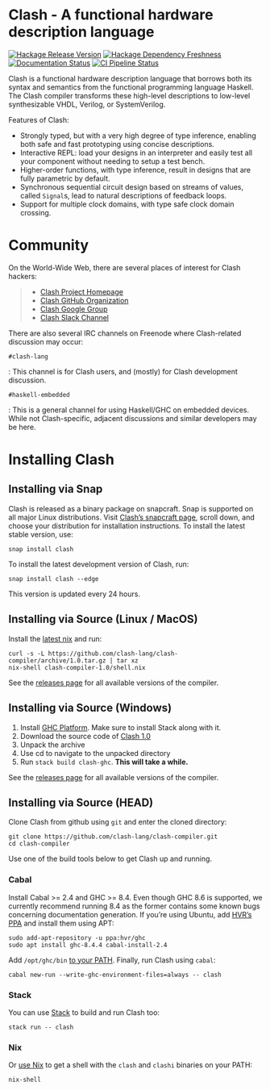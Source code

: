 Clash - A functional hardware description language
==================================================

[![Hackage Release Version](https://img.shields.io/hackage/v/clash-ghc.svg)](https://hackage.haskell.org/package/clash-ghc)
[![Hackage Dependency Freshness](https://img.shields.io/hackage-deps/v/clash-ghc.svg?style=flat)](https://packdeps.haskellers.com/feed?needle=exact%3Aclash-ghc)
[![Documentation Status](https://readthedocs.org/projects/clash-lang/badge/?version=latest)](https://clash-lang.readthedocs.io/en/latest/?badge=latest)
[![CI Pipeline Status](https://gitlab.com/clash-lang/clash-compiler/badges/master/pipeline.svg)](https://gitlab.com/clash-lang/clash-compiler/commits/master)

Clash is a functional hardware description language that borrows both
its syntax and semantics from the functional programming language
Haskell. The Clash compiler transforms these high-level descriptions to
low-level synthesizable VHDL, Verilog, or SystemVerilog.

Features of Clash:

-   Strongly typed, but with a very high degree of type inference,
    enabling both safe and fast prototyping using concise descriptions.
-   Interactive REPL: load your designs in an interpreter and easily
    test all your component without needing to setup a test bench.
-   Higher-order functions, with type inference, result in designs that
    are fully parametric by default.
-   Synchronous sequential circuit design based on streams of values,
    called `Signal`s, lead to natural descriptions of feedback loops.
-   Support for multiple clock domains, with type safe clock domain
    crossing.

Community
=========

On the World-Wide Web, there are several places of interest for Clash
hackers:

> -   [Clash Project Homepage](http://clash-lang.org)
> -   [Clash GitHub Organization](https://github.com/clash-lang)
> -   [Clash Google
>     Group](https://groups.google.com/group/clash-language)
> -   [Clash Slack
>     Channel](https://functionalprogramming.slack.com/archives/CPGMJFF50)

There are also several IRC channels on Freenode where Clash-related
discussion may occur:

`#clash-lang`

:   This channel is for Clash users, and (mostly) for Clash development
    discussion.

`#haskell-embedded`

:   This is a general channel for using Haskell/GHC on embedded devices.
    While not Clash-specific, adjacent discussions and similar
    developers may be here.

Installing Clash
================

Installing via Snap
-------------------

Clash is released as a binary package on snapcraft. Snap is supported on
all major Linux distributions. Visit [Clash’s snapcraft
page](https://snapcraft.io/clash), scroll down, and choose your
distribution for installation instructions. To install the latest stable
version, use:

``` {.sourceCode .bash}
snap install clash
```

To install the latest development version of Clash, run:

``` {.sourceCode .bash}
snap install clash --edge
```

This version is updated every 24 hours.

Installing via Source (Linux / MacOS)
-------------------------------------

Install the [latest nix](https://nixos.org/nix/download.html) and run:

``` {.sourceCode .bash}
curl -s -L https://github.com/clash-lang/clash-compiler/archive/1.0.tar.gz | tar xz
nix-shell clash-compiler-1.0/shell.nix
```

See the [releases
page](https://github.com/clash-lang/clash-compiler/releases) for all
available versions of the compiler.

Installing via Source (Windows)
-------------------------------

1.  Install [GHC
    Platform](https://www.haskell.org/platform/windows.html). Make sure
    to install Stack along with it.
2.  Download the source code of [Clash
    1.0](https://github.com/clash-lang/clash-compiler/archive/1.0.tar.gz)
3.  Unpack the archive
4.  Use cd to navigate to the unpacked directory
5.  Run `stack build clash-ghc`. **This will take a while.**

See the [releases
page](https://github.com/clash-lang/clash-compiler/releases) for all
available versions of the compiler.

Installing via Source (HEAD)
----------------------------

Clone Clash from github using `git` and enter the cloned directory:

``` {.sourceCode .bash}
git clone https://github.com/clash-lang/clash-compiler.git
cd clash-compiler
```

Use one of the build tools below to get Clash up and running.

### Cabal

Install Cabal &gt;= 2.4 and GHC &gt;= 8.4. Even though GHC 8.6 is
supported, we currently recommend running 8.4 as the former contains
some known bugs concerning documentation generation. If you’re using
Ubuntu, add [HVR’s PPA](https://launchpad.net/~hvr/+archive/ubuntu/ghc)
and install them using APT:

``` {.sourceCode .bash}
sudo add-apt-repository -u ppa:hvr/ghc
sudo apt install ghc-8.4.4 cabal-install-2.4
```

Add `/opt/ghc/bin` [to your
PATH](https://askubuntu.com/questions/60218/how-to-add-a-directory-to-the-path).
Finally, run Clash using `cabal`:

``` {.sourceCode .bash}
cabal new-run --write-ghc-environment-files=always -- clash
```

### Stack

You can use
[Stack](https://docs.haskellstack.org/en/stable/install_and_upgrade/) to
build and run Clash too:

``` {.sourceCode .bash}
stack run -- clash
```

### Nix

Or [use Nix](https://nixos.org/nix/download.html) to get a shell with
the `clash` and `clashi` binaries on your PATH:

``` {.sourceCode .bash}
nix-shell
```
